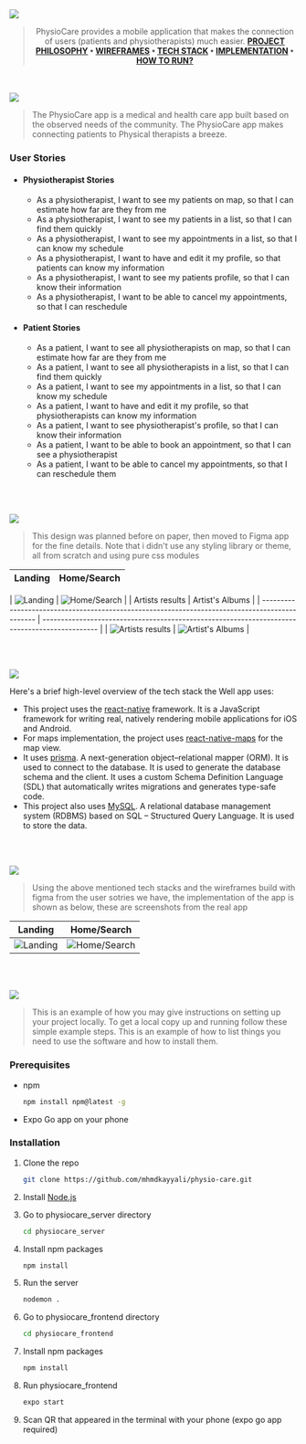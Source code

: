 <img src="./assets/titles/title1.svg"/>

<div align="center">

> PhysioCare provides a mobile application that makes the connection of users (patients and
> physiotherapists) much easier.
> **[PROJECT PHILOSOPHY](https://github.com/mhmdkayyali/physio-care#-project-philosophy) • [WIREFRAMES](https://github.com/mhmdkayyali/well_app#-wireframes) • [TECH STACK](https://github.com/mhmdkayyali/physio-care#-tech-stack) • [IMPLEMENTATION](https://github.com/mhmdkayyali/physio-care#-impplementation) • [HOW TO RUN?](https://github.com/mhmdkayyali/physio-care#-how-to-run)**

</div>

<br><br>
<img src="./assets/titles/title2.svg"/>

> The PhysioCare app is a medical and health care app built based on the observed needs of the community. The PhysioCare app makes connecting patients to Physical therapists a breeze.

### User Stories

- #### Physiotherapist Stories
  - As a physiotherapist, I want to see my patients on map, so that I can estimate how far are they from me
  - As a physiotherapist, I want to see my patients in a list, so that I can find them quickly
  - As a physiotherapist, I want to see my appointments in a list, so that I can know my schedule
  - As a physiotherapist, I want to have and edit it my profile, so that patients can know my information
  - As a physiotherapist, I want to see my patients profile, so that I can know their information
  - As a physiotherapist, I want to be able to cancel my appointments, so that I can reschedule
- #### Patient Stories

  - As a patient, I want to see all physiotherapists on map, so that I can estimate how far are they from me
  - As a patient, I want to see all physiotherapists in a list, so that I can find them quickly
  - As a patient, I want to see my appointments in a list, so that I can know my schedule
  - As a patient, I want to have and edit it my profile, so that physiotherapists can know my information
  - As a patient, I want to see physiotherapist's profile, so that I can know their information
  - As a patient, I want to be able to book an appointment, so that I can see a physiotherapist
  - As a patient, I want to be able to cancel my appointments, so that I can reschedule them

  <br><br>

<img src="./assets/titles/title3.svg"/>

> This design was planned before on paper, then moved to Figma app for the fine details.
> Note that i didn't use any styling library or theme, all from scratch and using pure css modules

| Landing | Home/Search |
| ------- | ----------- |

| ![Landing](https://github.com/julescript/spotifyndr/blob/master/demo/Landing_Page.jpg) | ![Home/Search](https://github.com/julescript/spotifyndr/blob/master/demo/Search_Page.jpg) |
| Artists results | Artist's Albums |
| ---------------------------------------------------------------------------------------------- | --------------------------------------------------------------------------------------------- |
| ![Artists results](https://github.com/julescript/spotifyndr/blob/master/demo/Artists_Page.jpg) | ![Artist's Albums](https://github.com/julescript/spotifyndr/blob/master/demo/Albums_Page.jpg) |

<br><br>

<img src="./assets/titles/title4.svg"/>

Here's a brief high-level overview of the tech stack the Well app uses:

- This project uses the [react-native](https://reactnative.dev/) framework. It is a JavaScript framework for writing real, natively rendering mobile applications for iOS and Android.
- For maps implementation, the project uses [react-native-maps](https://www.npmjs.com/package/react-native-maps?activeTab=readme) for the map view.
- It uses [prisma](https://www.prisma.io/). A next-generation object–relational mapper (ORM). It is used to connect to the database. It is used to generate the database schema and the client. It uses a custom Schema Definition Language (SDL) that automatically writes migrations and generates type-safe code.
- This project also uses [MySQL](https://www.mysql.com/). A relational database management system (RDBMS) based on SQL – Structured Query Language. It is used to store the data.

<br><br>

<img src="./assets/titles/title5.svg"/>

> Using the above mentioned tech stacks and the wireframes build with figma from the user sotries we have, the implementation of the app is shown as below, these are screenshots from the real app

| Landing                                                                                | Home/Search                                                                               |
| -------------------------------------------------------------------------------------- | ----------------------------------------------------------------------------------------- |
| ![Landing](https://github.com/julescript/spotifyndr/blob/master/demo/Landing_Page.jpg) | ![Home/Search](https://github.com/julescript/spotifyndr/blob/master/demo/Search_Page.jpg) |

<br><br>

<img src="./assets/titles/title6.svg"/>

> This is an example of how you may give instructions on setting up your project locally.
> To get a local copy up and running follow these simple example steps.
> This is an example of how to list things you need to use the software and how to install them.

### Prerequisites

- npm
  ```sh
  npm install npm@latest -g
  ```
- Expo Go app on your phone

### Installation

1. Clone the repo

   ```sh
   git clone https://github.com/mhmdkayyali/physio-care.git
   ```

2. Install [Node.js](https://nodejs.org/en/)
3. Go to physiocare_server directory
   ```sh
   cd physiocare_server
   ```
4. Install npm packages
   ```sh
   npm install
   ```
5. Run the server

   ```sh
   nodemon .
   ```

6. Go to physiocare_frontend directory

   ```sh
   cd physiocare_frontend
   ```

7. Install npm packages
   ```sh
   npm install
   ```
8. Run physiocare_frontend
   ```sh
   expo start
   ```
9. Scan QR that appeared in the terminal with your phone (expo go app required)
